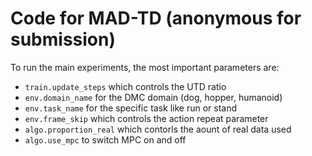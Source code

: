 # Code for MAD-TD (anonymous for submission)

To run the main experiments, the most important parameters are:
- `train.update_steps` which controls the UTD ratio
- `env.domain_name` for the DMC domain (dog, hopper, humanoid)
- `env.task_name` for the specific task like run or stand
- `env.frame_skip` which controls the action repeat parameter
- `algo.proportion_real` which contorls the aount of real data used
- `algo.use_mpc` to switch MPC on and off

